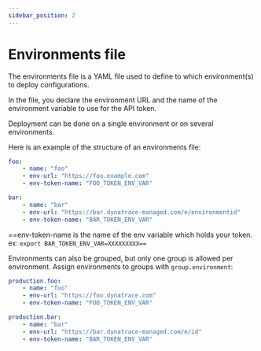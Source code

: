 ```yaml
---
sidebar_position: 2
---
```



# Environments file

The environments file is a YAML file used to define to which environment(s) to deploy configurations.  

In the file, you declare the environment URL and the name of the environment variable to use for the API token.

Deployment can be done on a single environment or on several environments.

Here is an example of the structure of an environments file: 

```yaml title="environments.yaml"
foo:
    - name: "foo"
    - env-url: "https://foo.example.com"
    - env-token-name: "FOO_TOKEN_ENV_VAR"

bar:
    - name: "bar"
    - env-url: "https://bar.dynatrace-managed.com/e/environmentid"
    - env-token-name: "BAR_TOKEN_ENV_VAR"
```

==env-token-name is the name of the env variable which holds your token. ex: `export BAR_TOKEN_ENV_VAR=XXXXXXXXX==`

Environments can also be grouped, but only one group is allowed per environment. Assign environments to groups with `group.environment`:

```yaml title="environments.yaml"
production.foo:
    - name: "foo"
    - env-url: "https://foo.dynatrace.com"
    - env-token-name: "FOO_TOKEN_ENV_VAR"

production.bar:
    - name: "bar"
    - env-url: "https://bar.dynatrace-managed.com/e/id"
    - env-token-name: "BAR_TOKEN_ENV_VAR"
```
